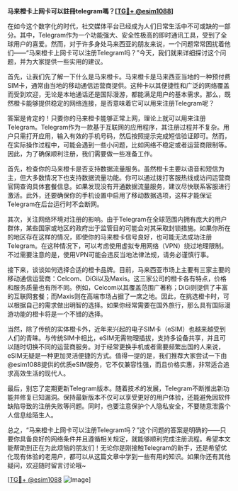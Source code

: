 **马来橙卡上网卡可以註冊telegram嗎？[[TG💪+ @esim1088](https://t.me/s/esim1088)]**

在如今这个数字化的时代，社交媒体平台已经成为人们日常生活中不可或缺的一部分。其中，Telegram作为一个功能强大、安全性极高的即时通讯工具，受到了全球用户的喜爱。然而，对于许多身处马来西亚的朋友来说，一个问题常常困扰着他们——“马来橙卡上网卡可以注册Telegram吗？”今天，我们就来详细探讨这个问题，并为大家提供一些实用的建议。

首先，让我们先了解一下什么是马来橙卡。马来橙卡是马来西亚当地的一种预付费SIM卡，通常由当地的移动通信运营商提供。这种卡以其便捷性和广泛的网络覆盖而受到欢迎，无论是本地通话还是国际漫游，都能满足用户的基本需求。那么，既然橙卡能够提供稳定的网络连接，是否意味着它可以用来注册Telegram呢？

答案是肯定的！只要你的马来橙卡能够正常上网，理论上就可以用来注册Telegram。Telegram作为一款基于互联网的应用程序，其注册过程并不复杂。用户只需打开应用，输入有效的手机号码，然后按照提示完成短信验证即可。然而，在实际操作过程中，可能会遇到一些小问题，比如网络不稳定或者运营商限制等。因此，为了确保顺利注册，我们需要做一些准备工作。

首先，检查你的马来橙卡是否支持数据流量服务。虽然橙卡主要以语音和短信为主，但大多数情况下也支持数据流量功能。你可以通过拨打客服热线或访问运营商官网查询具体套餐信息。如果发现没有开通数据流量服务，建议尽快联系客服进行激活。此外，还要确保你的手机设置中启用了移动数据选项，这样才能保证Telegram在后台运行时不会断网。

其次，关注网络环境对注册的影响。由于Telegram在全球范围内拥有庞大的用户群体，某些国家或地区的政府出于监管目的可能会对其采取封锁措施。如果你所在的地区存在这样的情况，即使你的马来橙卡信号良好，也可能无法成功注册Telegram。在这种情况下，可以考虑使用虚拟专用网络（VPN）绕过地理限制。不过需要注意的是，使用VPN可能会违反当地法律法规，请务必谨慎行事。

接下来，谈谈如何选择合适的橙卡品牌。目前，马来西亚市场上主要有三家主要的移动通信运营商：Celcom、DiGi以及Maxis。这三家公司的橙卡各有特点，价格和服务质量也有所不同。例如，Celcom以其覆盖范围广著称；DiGi则提供了丰富的互联网套餐；而Maxis则在高端市场占据了一席之地。因此，在挑选橙卡时，可以根据自己的需求做出明智的选择。如果你经常需要在国外旅行，那么具有国际漫游功能的橙卡将是一个不错的选择。

当然，除了传统的实体橙卡外，近年来兴起的电子SIM卡（eSIM）也越来越受到人们的青睐。与传统SIM卡相比，eSIM无需物理插拔，支持多设备共享，并且可以随时切换不同的运营商服务。对于经常更换手机或者需要频繁出国的人来说，eSIM无疑是一种更加灵活便捷的方式。值得一提的是，我们推荐大家尝试一下由@esim1088提供的优质eSIM服务，它不仅兼容性强，而且价格实惠，非常适合追求高效生活的现代人。

最后，别忘了定期更新Telegram版本。随着技术的发展，Telegram不断推出新功能并修复已知漏洞。保持最新版本不仅可以享受更好的用户体验，还能避免因软件缺陷导致的注册失败等问题。同时，也要注意保护个人隐私安全，不要随意泄露个人信息给陌生人。

总之，“马来橙卡上网卡可以注册Telegram吗？”这个问题的答案是明确的——只要你具备良好的网络条件并且遵循相关规定，就能够顺利完成注册流程。希望本文能帮助到正在为此烦恼的朋友们！无论你是刚接触Telegram的新手，还是希望优化现有体验的老用户，都可以从这篇文章中学到一些有用的知识。如果你还有其他疑问，欢迎随时留言讨论哦~

[[TG💪+ @esim1088](https://t.me/s/esim1088) ![Image](https://i.postimg.cc/4NQfJmqS/Snipaste-2025-05-13-00-14-12.png)]